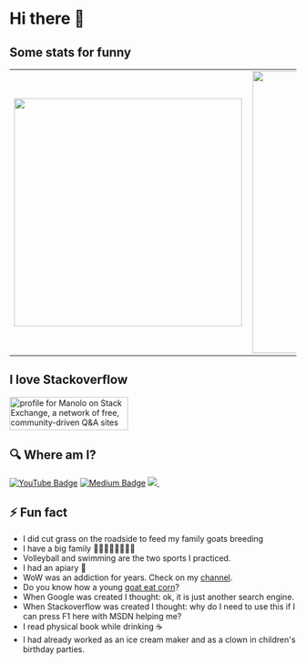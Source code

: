 # Hi there 👋

## Some stats for funny

<center>
<table>
  <tr>
      <td><img width="400px" align="left" src="https://github-readme-stats-three-puce-ricardo.vercel.app/api/top-langs/?username=ricardochaves&hide=html&layout=compact&theme=dark&count_private=true" /></td>
      <td><img width="495px" align="left" src="https://github-readme-stats-three-puce-ricardo.vercel.app/api?username=ricardochaves&theme=dark&count_private=true" /></td>
  </tr>   
</table>
</center>

## I love Stackoverflow

<a href="https://stackexchange.com/users/4305019"><img src="https://stackexchange.com/users/flair/4305019.png?theme=dark" width="208" height="58" alt="profile for Manolo on Stack Exchange, a network of free, community-driven Q&amp;A sites" title="profile for Manolo on Stack Exchange, a network of free, community-driven Q&amp;A sites"></a>

## 🔍 Where am I?

[![YouTube Badge](https://img.shields.io/badge/youtube-%23FF0000.svg?&style=for-the-badge&logo=youtube&logoColor=white)](https://www.youtube.com/c/RicardoBaltazar) [![Medium Badge](https://img.shields.io/badge/medium-%2312100E.svg?&style=for-the-badge&logo=medium&logoColor=white)](https://medium.com/@ricardobchaves6) <a href="https://dev.to/ricardochaves">
<img src="https://img.shields.io/badge/DEV.TO-%230A0A0A.svg?&style=for-the-badge&logo=dev-dot-to&logoColor=white" />
</a>&nbsp;&nbsp;

## ⚡ Fun fact

- I did cut grass on the roadside to feed my family goats breeding
- I have a big family 🧑‍🤝‍🧑👦👦👦👦👧
- Volleyball and swimming are the two sports I practiced.
- I had an apiary 🍯
- WoW was an addiction for years. Check on my [channel](https://www.youtube.com/user/WoWLiderBlog).
- Do you know how a young [goat eat corn](https://www.youtube.com/watch?v=7x03lIf-h1Y)?
- When Google was created I thought: ok, it is just another search engine.
- When Stackoverflow was created I thought: why do I need to use this if I can press F1 here with MSDN helping me?
- I read physical book while drinking ☕
- I had already worked as an ice cream maker and as a clown in children's birthday parties.

<!--
**ricardochaves/ricardochaves** is a ✨ _special_ ✨ repository because its `README.md` (this file) appears on your GitHub profile.

Here are some ideas to get you started:

- 🔭 I’m currently working on ...
- 🌱 I’m currently learning ...
- 👯 I’m looking to collaborate on ...
- 🤔 I’m looking for help with ...
- 💬 Ask me about ...
- 📫 How to reach me: ...
- 😄 Pronouns: ...
- ⚡ Fun fact: ...
-->
